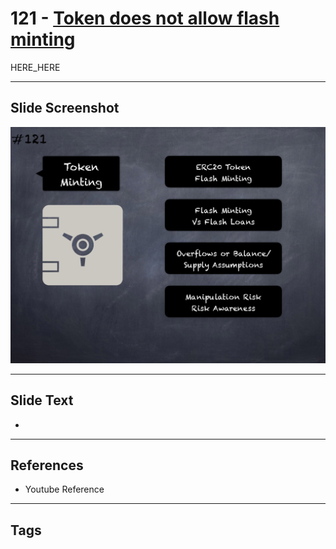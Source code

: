 # 121 - [Token does not allow flash minting](Token%20does%20not%20allow%20flash%20minting.md)

HERE_HERE

___
## Slide Screenshot
![0121.png](../../images/pitfalls_and_best_practices201/121.png)
___
## Slide Text
- 
___
## References
- Youtube Reference
___
## Tags